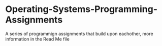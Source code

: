# Operating-Systems-Programming-Assignments
A series of programmign assignments that build upon eachother, more information in the Read Me file
